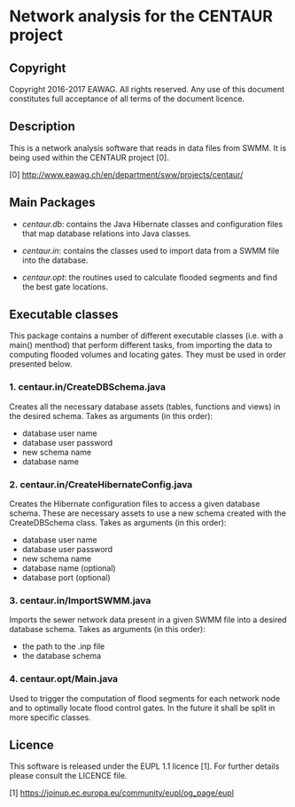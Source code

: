 Network analysis for the CENTAUR project
=====================================


Copyright
-------------------------------------------------------------------------------

Copyright 2016-2017 EAWAG. All rights reserved. 
Any use of this document constitutes full acceptance of all terms of the 
document licence.

Description
-------------------------------------------------------------------------------

This is a network analysis software that reads in data files from SWMM.
It is being used within the CENTAUR project [0].

[0] http://www.eawag.ch/en/department/sww/projects/centaur/

Main Packages
-------------------------------------------------------------------------------

 - *centaur.db*: contains the Java Hibernate classes and configuration files that 
   map database relations into Java classes.
   
 - *centaur.in*: contains the classes used to import data from a SWMM file into 
   the database.   

 - *centaur.opt*: the routines used to calculate flooded segments and find the
   best gate locations.

Executable classes
-------------------------------------------------------------------------------

This package contains a number of different executable classes (i.e. with a 
main() menthod) that perform different tasks, from importing the data to 
computing flooded volumes and locating gates. They must be used in order 
presented below.

### 1. centaur.in/CreateDBSchema.java

Creates all the necessary database assets (tables, functions and views) in the 
desired schema. Takes as arguments (in this order):
 - database user name
 - database user password
 - new schema name 
 - database name
 
### 2. centaur.in/CreateHibernateConfig.java

Creates the Hibernate configuration files to access a given database schema. 
These are necessary assets to use a new schema created with the CreateDBSchema
class.  Takes as arguments (in this order):
 - database user name
 - database user password
 - new schema name 
 - database name (optional)
 - database port (optional)

### 3. centaur.in/ImportSWMM.java

Imports the sewer network data present in a given SWMM file into a desired 
database schema. Takes as arguments (in this order): 
 - the path to the .inp file 
 - the database schema

### 4. centaur.opt/Main.java

Used to trigger the computation of flood segments for each network node and to 
optimally locate flood control gates. In the future it shall be split in more
specific classes.


Licence
-------------------------------------------------------------------------------

This software is released under the EUPL 1.1 licence [1]. For further details please 
consult the LICENCE file.

[1] https://joinup.ec.europa.eu/community/eupl/og_page/eupl
